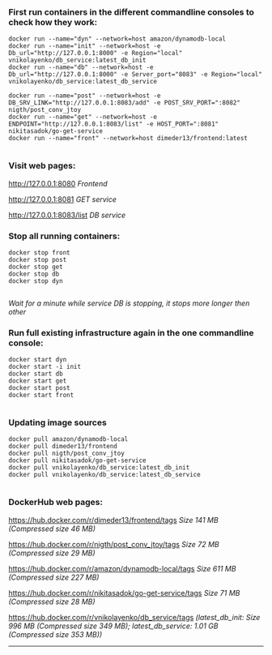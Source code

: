 ### First run containers in the different commandline consoles to check how they work:
```
docker run --name="dyn" --network=host amazon/dynamodb-local
docker run --name="init" --network=host -e Db_url="http://127.0.0.1:8000" -e Region="local" vnikolayenko/db_service:latest_db_init
docker run --name="db" --network=host -e Db_url="http://127.0.0.1:8000" -e Server_port="8083" -e Region="local" vnikolayenko/db_service:latest_db_service

docker run --name="post" --network=host -e DB_SRV_LINK="http://127.0.0.1:8083/add" -e POST_SRV_PORT=":8082" nigth/post_conv_jtoy
docker run --name="get" --network=host -e ENDPOINT="http://127.0.0.1:8083/list" -e HOST_PORT=":8081" nikitasadok/go-get-service
docker run --name="front" --network=host dimeder13/frontend:latest
 
```
### Visit web pages:

http://127.0.0.1:8080 _Frontend_

http://127.0.0.1:8081 _GET service_

http://127.0.0.1:8083/list _DB service_

### Stop all running containers:
```
docker stop front
docker stop post
docker stop get
docker stop db
docker stop dyn
 
```
_Wait for a minute while service DB is stopping, it stops more longer then other_
### Run full existing infrastructure again in the one commandline console:
```
docker start dyn
docker start -i init
docker start db
docker start get
docker start post
docker start front
 
```
### Updating image sources
```
docker pull amazon/dynamodb-local
docker pull dimeder13/frontend
docker pull nigth/post_conv_jtoy
docker pull nikitasadok/go-get-service
docker pull vnikolayenko/db_service:latest_db_init
docker pull vnikolayenko/db_service:latest_db_service
 
```
### DockerHub web pages:

https://hub.docker.com/r/dimeder13/frontend/tags _Size 141 MB (Compressed size 46 MB)_

https://hub.docker.com/r/nigth/post_conv_jtoy/tags _Size 72 MB (Compressed size 29 MB)_

https://hub.docker.com/r/amazon/dynamodb-local/tags _Size 611 MB (Compressed size 227 MB)_

https://hub.docker.com/r/nikitasadok/go-get-service/tags _Size 71 MB (Compressed size 28 MB)_

https://hub.docker.com/r/vnikolayenko/db_service/tags 
_(latest_db_init: Size 996 MB (Compressed size 349 MB); latest_db_service: 1.01 GB (Compressed size 353 MB))_
___

